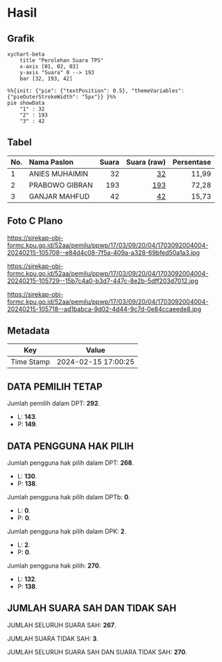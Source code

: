# Hasil

## Grafik

```mermaid
xychart-beta
    title "Perolehan Suara TPS"
    x-axis [01, 02, 03]
    y-axis "Suara" 0 --> 193
    bar [32, 193, 42]
```

```mermaid
%%{init: {"pie": {"textPosition": 0.5}, "themeVariables": {"pieOuterStrokeWidth": "5px"}} }%%
pie showData
    "1" : 32
    "2" : 193
    "3" : 42
```

## Tabel

| No. | Nama Paslon    | Suara | Suara (raw) | Persentase |
|:--- |:-------------- | -----:| -----------:| ----------:|
| 1   | ANIES MUHAIMIN | 32    | [32][p-1]   | 11,99      |
| 2   | PRABOWO GIBRAN | 193   | [193][p-2]  | 72,28      |
| 3   | GANJAR MAHFUD  | 42    | [42][p-3]   | 15,73      |


[p-1]: https://github.com/gigit-pemilu/pemilu-2024-17-bengkulu/blob/main/pilpres/hitung-suara/sub/17-bengkulu/sub/03-bengkulu-utara/sub/09-padang-jaya/sub/2004-tanjung-harapan/sub/004-tps/sub/paslon-1.txt
[p-2]: https://github.com/gigit-pemilu/pemilu-2024-17-bengkulu/blob/main/pilpres/hitung-suara/sub/17-bengkulu/sub/03-bengkulu-utara/sub/09-padang-jaya/sub/2004-tanjung-harapan/sub/004-tps/sub/paslon-2.txt
[p-3]: https://github.com/gigit-pemilu/pemilu-2024-17-bengkulu/blob/main/pilpres/hitung-suara/sub/17-bengkulu/sub/03-bengkulu-utara/sub/09-padang-jaya/sub/2004-tanjung-harapan/sub/004-tps/sub/paslon-3.txt

## Foto C Plano

https://sirekap-obj-formc.kpu.go.id/52aa/pemilu/ppwp/17/03/09/20/04/1703092004004-20240215-105708--e84d4c08-7f5a-409a-a328-69bfed50a1a3.jpg

https://sirekap-obj-formc.kpu.go.id/52aa/pemilu/ppwp/17/03/09/20/04/1703092004004-20240215-105729--15b7c4a0-b3d7-447c-8e2b-5dff203d7012.jpg

https://sirekap-obj-formc.kpu.go.id/52aa/pemilu/ppwp/17/03/09/20/04/1703092004004-20240215-105718--ad1babca-9d02-4d44-9c7d-0e84ccaeede8.jpg


## Metadata

| Key        | Value               |
| ---------- | ------------------- |
| Time Stamp | 2024-02-15 17:00:25 |


## DATA PEMILIH TETAP

Jumlah pemilih dalam DPT: **292**.
 * L: **143**.
 * P: **149**.

## DATA PENGGUNA HAK PILIH

Jumlah pengguna hak pilih dalam DPT: **268**.
 * L: **130**.
 * P: **138**.

Jumlah pengguna hak pilih dalam DPTb: **0**.
 * L: **0**.
 * P: **0**.

Jumlah pengguna hak pilih dalam DPK: **2**.
 * L: **2**.
 * P: **0**.

Jumlah pengguna hak pilih: **270**.
 * L: **132**.
 * P: **138**.

## JUMLAH SUARA SAH DAN TIDAK SAH

JUMLAH SELURUH SUARA SAH: **267**.

JUMLAH SUARA TIDAK SAH: **3**.

JUMLAH SELURUH SUARA SAH DAN SUARA TIDAK SAH: **270**.


